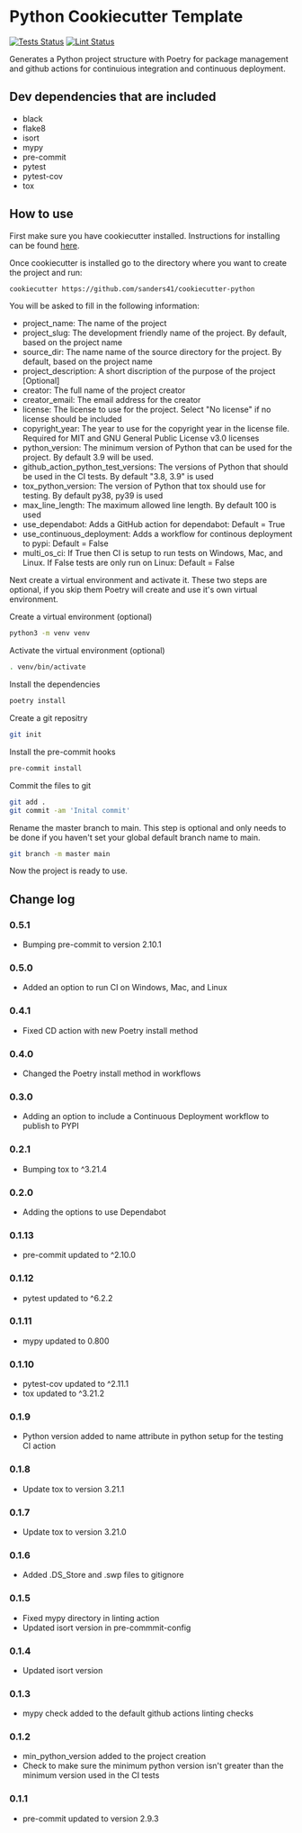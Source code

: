 # Python Cookiecutter Template

[![Tests Status](https://github.com/sanders41/cookiecutter-python/workflows/Testing/badge.svg?branch=main&event=push)](https://github.com/sanders41/cookiecutter-python/actions?query=workflow%3ATesting+branch%3Amain+event%3Apush)
[![Lint Status](https://github.com/sanders41/cookiecutter-python/workflows/Linting/badge.svg?branch=main&event=push)](https://github.com/sanders41/cookiecutter-python/actions?query=workflow%3ALinting+branch%3Amain+event%3Apush)

Generates a Python project structure with Poetry for package management and github actions for continuious integration and continuous deployment.

## Dev dependencies that are included

- black
- flake8
- isort
- mypy
- pre-commit
- pytest
- pytest-cov
- tox

## How to use

First make sure you have cookiecutter installed. Instructions for installing can be found [here](https://cookiecutter.readthedocs.io/en/1.7.2/installation.html).

Once cookiecutter is installed go to the directory where you want to create the project and run:

```zsh
cookiecutter https://github.com/sanders41/cookiecutter-python
```

You will be asked to fill in the following information:

- project_name: The name of the project
- project_slug: The development friendly name of the project. By default, based on the project name
- source_dir: The name name of the source directory for the project. By default, based on the project name
- project_description: A short discription of the purpose of the project [Optional]
- creator: The full name of the project creator
- creator_email: The email address for the creator
- license: The license to use for the project. Select "No license" if no license should be included
- copyright_year: The year to use for the copyright year in the license file. Required for MIT and GNU General Public License v3.0 licenses
- python_version: The minimum version of Python that can be used for the project. By default 3.9 will be used.
- github_action_python_test_versions: The versions of Python that should be used in the CI tests. By default "3.8, 3.9" is used
- tox_python_version: The version of Python that tox should use for testing. By default py38, py39 is used
- max_line_length: The maximum allowed line length. By default 100 is used
- use_dependabot: Adds a GitHub action for dependabot: Default = True
- use_continuous_deployment: Adds a workflow for continous deployment to pypi: Default = False
- multi_os_ci: If True then CI is setup to run tests on Windows, Mac, and Linux. If False tests are only run on Linux: Default = False

Next create a virtual environment and activate it. These two steps are optional, if you skip them Poetry will create and use it's own virtual environment.

Create a virtual environment (optional)

```zsh
python3 -m venv venv
```

Activate the virtual environment (optional)

```zsh
. venv/bin/activate
```

Install the dependencies

```zsh
poetry install
```

Create a git repositry

```zsh
git init
```

Install the pre-commit hooks

```zsh
pre-commit install
```

Commit the files to git

```zsh
git add .
git commit -am 'Inital commit'
```

Rename the master branch to main. This step is optional and only needs to be done if you haven't set your global default branch name to main.

```zsh
git branch -m master main
```

Now the project is ready to use.

## Change log

### 0.5.1

- Bumping pre-commit to version 2.10.1

### 0.5.0

- Added an option to run CI on Windows, Mac, and Linux

### 0.4.1

- Fixed CD action with new Poetry install method

### 0.4.0

- Changed the Poetry install method in workflows

### 0.3.0

- Adding an option to include a Continuous Deployment workflow to publish to PYPI

### 0.2.1

- Bumping tox to ^3.21.4

### 0.2.0

- Adding the options to use Dependabot

### 0.1.13

- pre-commit updated to ^2.10.0

### 0.1.12

- pytest updated to ^6.2.2

### 0.1.11

- mypy updated to 0.800

### 0.1.10

- pytest-cov updated to ^2.11.1
- tox updated to ^3.21.2

### 0.1.9

- Python version added to name attribute in python setup for the testing CI action

### 0.1.8

- Update tox to version 3.21.1

### 0.1.7

- Update tox to version 3.21.0

### 0.1.6

- Added .DS_Store and .swp files to gitignore

### 0.1.5

- Fixed mypy directory in linting action
- Updated isort version in pre-commmit-config

### 0.1.4

- Updated isort version

### 0.1.3

- mypy check added to the default github actions linting checks

### 0.1.2

- min_python_version added to the project creation
- Check to make sure the minimum python version isn't greater than the minimum version used in
  the CI tests

### 0.1.1

- pre-commit updated to version 2.9.3
